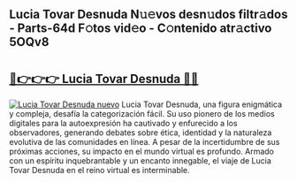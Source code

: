 ## Lucia Tovar Desnuda N𝚞𝚎vos desn𝚞dos filtr𝚊dos - Parts-64d F𝚘tos vid𝚎o - C𝚘ntenido atr𝚊ctivo 5OQv8

# <h2><a href="http://mbbi5e.tromn.icu/?c=Lucia+Tovar+Desnuda">🔗👉👉👉 Lucia Tovar Desnuda 🔗🔗</a></h2>

[![Lucia Tovar Desnuda nuevo](https://i.imgur.com/pEAQMta.gif)](http://mbbi5e.tromn.icu/?c=Lucia+Tovar+Desnuda)
Lucia Tovar Desnuda, una figura enigmática y compleja, desafía la categorización fácil. Su uso pionero de los medios digitales para la autoexpresión ha cautivado y enfurecido a los observadores, generando debates sobre ética, identidad y la naturaleza evolutiva de las comunidades en línea. A pesar de la incertidumbre de sus próximas acciones, su impacto en el mundo virtual es profundo. Armado con un espíritu inquebrantable y un encanto innegable, el viaje de Lucia Tovar Desnuda en el reino virtual es interminable.
